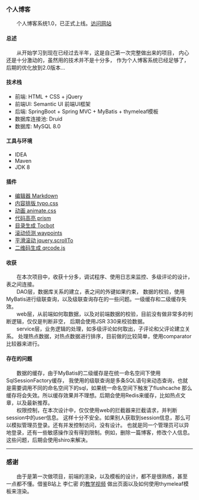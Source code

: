 ### 个人博客
&emsp;&emsp;个人博客系统1.0，已正式上线。[访问网站](http://leecue.xyz)
#### 总述
&emsp;&emsp;从开始学习到现在已经过去半年，这是自己第一次完整做出来的项目，
内心还是十分激动的，虽然用的技术并不是十分多，
作为个人博客系统已经足够了，后期的优化放到2.0版本...
#### 技术栈
- 前端: HTML + CSS + jQuery
- 前端UI: Semantic UI 前端UI框架
- 后端: SpringBoot + Spring MVC + MyBatis + thymeleaf模板
- 数据库连接池: Druid
- 数据库: MySQL 8.0  
#### 工具与环境
- IDEA
- Maven
- JDK 8
#### 插件
- [编辑器 Markdown](https://pandao.github.io/editor.md/)
- [内容排版 typo.css](https://github.com/sofish/typo.css)
- [动画 animate.css](https://daneden.github.io/animate.css/)
- [代码高亮 prism](https://github.com/PrismJS/prism)
- [目录生成 Tocbot](https://tscanlin.github.io/tocbot/)
- [滚动侦测 waypoints](http://imakewebthings.com/waypoints/)
- [平滑滚动 jquery.scrollTo](https://github.com/flesler/jquery.scrollTo)
- [二维码生成 qrcode.js](https://davidshimjs.github.io/qrcodejs/)  
#### 收获
&emsp;&emsp;在本次项目中，收获十分多，调试程序、使用日志来监控、多级评论的设计，表之间连接。  
&emsp;&emsp;DAO层，数据库关系的建立，表之间的外键如果约束，
数据的校验，使用MyBatis进行级联查询，以及级联查询存在的一些问题。一级缓存和二级缓存失效。  
&emsp;&emsp;web层，从前端如何取数据，以及对前端数据的校验，目前没有做非常多的判断逻辑，仅仅是判断非空，
后期会使用JSR 330来校验数据。  
&emsp;&emsp;service层，业务逻辑的处理，如多级评论如何取出，子评论和父评论建立关系。
处理热点数据，对热点数据进行排序，目前做的比较简单，使用comparator比较器来进行。
#### 存在的问题
&emsp;&emsp;数据的缓存，由于MyBatis的二级缓存是在统一命名空间下使用SqlSessionFactory缓存，
我使用的级联查询是多条SQL语句来动态查询，也就是需要调用不同的命名空间下的sql，如果统一命名空间下触发了flushcache
那么缓存将会失效。所以缓存效果并不理想。后期会使用Redis来缓存，比如热点文章，以及最新推荐。  
&emsp;&emsp;权限控制，在本次设计中，仅仅使用web的拦截器来拦截请求，并判断session中的user信息。
这样十分不安全。如果别人获取到session信息，那么可以模拟管理员登录。还有并发控制访问，没有设计。
也就是同一个管理员可以异地登录，还有一些敏感操作没有得到限制。例如，删除一篇博客，修改个人信息。
这些问题，后期会使用shiro来解决。
- - -
### 感谢
&emsp;&emsp;由于是第一次做项目，前端的渲染，以及模板的设计，都不是很熟练，甚至
一点都不懂。借鉴B站上 李仁密 的[教学视频](https://www.bilibili.com/video/av62555970)
做出页面以及如何使用thymeleaf模板来渲染。

